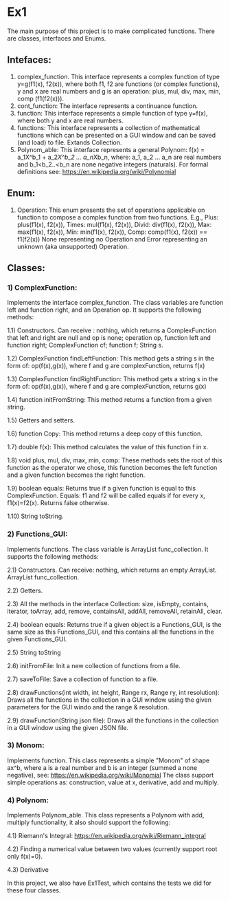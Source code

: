 # Ex1

The main purpose of this project is to make complicated functions. There are classes, interfaces and Enums.

## Intefaces: 

1) complex_function. This interface represents a complex function of type y=g(f1(x), f2(x)), where both f1, f2 are functions (or complex functions), 
   y and x are real numbers and g is an operation: plus, mul, div, max, min, comp (f1(f2(x))).   
2) cont_function: The interface represents a continuance function.
3) function: This interface represents a simple function of type y=f(x), where both y and x are real numbers.
4) functions: This interface represents a collection of mathematical functions which can be presented on a GUI window and can be saved
   (and load) to file. Extands Collection. 
5) Polynom_able: This interface represents a general Polynom: f(x) = a_1X^b_1 + a_2*X^b_2 ... a_n*Xb_n,
   where: a_1, a_2 ... a_n are real numbers and b_1<b_2..<b_n are none negative integers (naturals).
   For formal definitions see: https://en.wikipedia.org/wiki/Polynomial

## Enum:
1) Operation: This enum presents the set of operations applicable on function to compose a complex function from two functions.
   E.g.,   Plus: plus(f1(x), f2(x)),  Times: mul(f1(x), f2(x)), Divid: div(f1(x), f2(x)), Max: max(f1(x), f2(x)), Min: min(f1(x), f2(x)),
   Comp: comp(f1(x), f2(x)) == f1(f2(x))
   None representing no Operation and Error representing an unknown (aka unsupported) Operation.

## Classes:

### 1) ComplexFunction:
Implements the interface complex_function. The class variables are function left and function right, and an Operation op.
It supports the following methods:

  1.1) Constructors. Can receive : nothing, which returns a ComplexFunction that left and right are null and op is none; 
                                   operation op, function left and function right;
                                   ComplexFunction cf;
                                   function f;
                                   String s. 
                                   
  1.2) ComplexFunction findLeftFunction: This method gets a string s in the form of: op(f(x),g(x)), where f and g are complexFunction, returns f(x)
  
  1.3) ComplexFunction findRightFunction: This method gets a string s in the form of: op(f(x),g(x)), where f and g are complexFunction, returns g(x)
  
  1.4) function initFromString: This method returns a function from a given string.
  
  1.5) Getters and setters.
  
  1.6) function Copy: This method returns a deep copy of this function.
  
  1.7) double f(x): This method calculates the value of this function f in x.
  
  1.8) void plus, mul, div, max, min, comp: These methods sets the root of this function as the operator we chose, this function becomes 
	     the left function and a given function becomes the right function. 
       
  1.9) boolean equals: Returns true if a given function is equal to this ComplexFunction. Equals: f1 and f2 will be called equals if for every x, f1(x)=f2(x).
       Returns false otherwise.
       
  1.10) String toString.
  
### 2) Functions_GUI: 
Implements functions. The class variable is ArrayList<function> func_collection. It supports the following methods:
 
  2.1) Constructors. Can receive: nothing, which returns an empty ArrayList.
                                  ArrayList<function> func_collection.
                                  
  2.2) Getters.
  
  2.3) All the methods in the interface Collection: size, isEmpty, contains, iterator, toArray, add, remove, containsAll, addAll, removeAll, retainAll, clear.
  
  2.4) boolean equals: Returns true if a given object is a Functions_GUI, is the same size as this Functions_GUI,
       and this contains all the functions in the given Functions_GUI.
       
  2.5) String toString
  
  2.6) initFromFile: Init a new collection of functions from a file.
  
  2.7) saveToFile: Save a collection of function to a file.
  
  2.8) drawFunctions(int width, int height, Range rx, Range ry, int resolution): Draws all the functions in the collection in a GUI window using the
	     given parameters for the GUI windo and the range & resolution.
       
  2.9) drawFunction(String json file): Draws all the functions in the collection in a GUI window using the given JSON file.

### 3) Monom: 
Implements function. This class represents a simple "Monom" of shape ax^b, where a is a real number and b is an integer 
   (summed a none negative), 
   see: https://en.wikipedia.org/wiki/Monomial 
   The class support simple operations as: construction, value at x, derivative, add and multiply. 

### 4) Polynom: 
Implements Polynom_able. This class represents a Polynom with add, multiply functionality, it also should support the following:

   4.1) Riemann's Integral: https://en.wikipedia.org/wiki/Riemann_integral
   
   4.2) Finding a numerical value between two values (currently support root only f(x)=0).
   
   4.3) Derivative

In this project, we also have Ex1Test, which contains the tests we did for these four classes.
  
